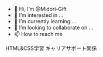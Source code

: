 - 👋 Hi, I’m @Midori-Gift 
- 👀 I’m interested in ...  
- 🌱 I’m currently learning ... 
- 💞️ I’m looking to collaborate on ... 
- 📫 How to reach me  


<!---
Midori-Gift/Midori-Gift is a ✨ special ✨ repository because its `README.md` (this file) appears on your GitHub profile.
You can click the Preview link to take a look at your changes.
---> 

HTML&CSS学習
キャリアサポート関係

